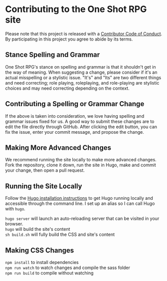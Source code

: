 # Contributing to the One Shot RPG site

Please note that this project is released with a [Contributor Code of Conduct](https://github.com/oneshotrpg/oneshotrpg/blob/gh-pages/CODE_OF_CONDUCT.md). By participating in this project you agree to abide by its terms.

## Stance Spelling and Grammar

One Shot RPG's stance on spelling and grammar is that it shouldn't get in the way of meaning. When suggesting a change, please consider if it's an actual misspelling or a stylistic issue. "It's" and "Its" are two different things and need correcting; role playing, roleplaying, and role-playing are stylistic choices and may need correcting depending on the context.

## Contributing a Spelling or Grammar Change

If the above is taken into consideration, we love having spelling and grammar issues fixed for us. A good way to submit these changes are to edit the file directly through GitHub. After clicking the edit button, you can fix the issue, enter your commit message, and propose the change.

## Making More Advanced Changes

We recommend running the site locally to make more advanced changes. Fork the repository, clone it down, run the site in Hugo, make and commit your change, then open a pull request.

## Running the Site Locally

Follow the [Hugo installation instructions](https://gohugo.io/getting-started/installing/) to get Hugo running locally and accessible through the command line. I set up an alias so I can call Hugo with `hugo`.

`hugo server` will launch an auto-reloading server that can be visited in your browser.  
`hugo` will build the site's content  
`sh build.sh` will fully build the CSS and site's content  

## Making CSS Changes

`npm install` to install dependencies  
`npm run watch` to watch changes and compile the sass folder  
`npm run build` to compile without watching  
